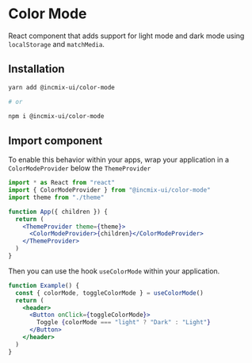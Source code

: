# Color Mode

React component that adds support for light mode and dark mode using
`localStorage` and `matchMedia`.

## Installation

```sh
yarn add @incmix-ui/color-mode

# or

npm i @incmix-ui/color-mode
```

## Import component

To enable this behavior within your apps, wrap your application in a
`ColorModeProvider` below the `ThemeProvider`

```jsx live=false
import * as React from "react"
import { ColorModeProvider } from "@incmix-ui/color-mode"
import theme from "./theme"

function App({ children }) {
  return (
    <ThemeProvider theme={theme}>
      <ColorModeProvider>{children}</ColorModeProvider>
    </ThemeProvider>
  )
}
```

Then you can use the hook `useColorMode` within your application.

```jsx
function Example() {
  const { colorMode, toggleColorMode } = useColorMode()
  return (
    <header>
      <Button onClick={toggleColorMode}>
        Toggle {colorMode === "light" ? "Dark" : "Light"}
      </Button>
    </header>
  )
}
```
